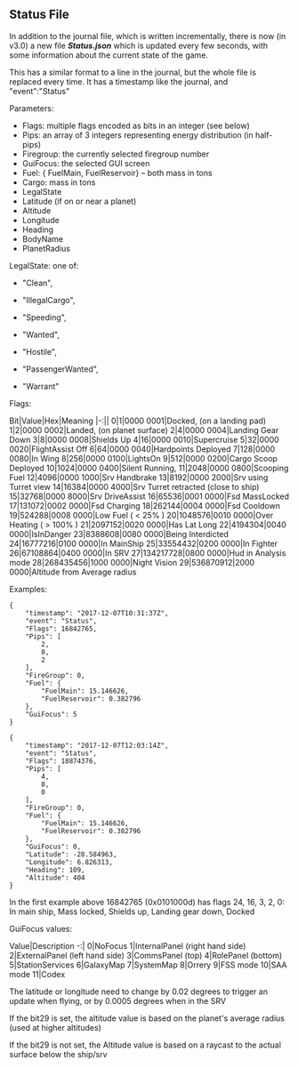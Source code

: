 ## Status File

In addition to the journal file, which is written incrementally, there is now (in v3.0) a new file _**Status.json**_ which is updated every few seconds, with some information about the current state of the game.

This has a similar format to a line in the journal, but the whole file is replaced every time. It has a timestamp like the journal, and "event":"Status"

Parameters:

- Flags: multiple flags encoded as bits in an integer (see below) 
- Pips: an array of 3 integers representing energy distribution (in half-pips) 
- Firegroup: the currently selected firegroup number 
- GuiFocus: the selected GUI screen 
- Fuel: { FuelMain, FuelReservoir} – both mass in tons 
- Cargo: mass in tons 
- LegalState 
- Latitude (if on or near a planet) 
- Altitude 
- Longitude 
- Heading 
- BodyName 
- PlanetRadius 


LegalState: one of:

- "Clean",

- "IllegalCargo",

- "Speeding",

- "Wanted",

- "Hostile",

- "PassengerWanted",

- "Warrant"

Flags:

Bit|Value|Hex|Meaning
|-:||
0|1|0000 0001|Docked, (on a landing pad)
1|2|0000 0002|Landed, (on planet surface)
2|4|0000 0004|Landing Gear Down
3|8|0000 0008|Shields Up
4|16|0000 0010|Supercruise
5|32|0000 0020|FlightAssist Off
6|64|0000 0040|Hardpoints Deployed
7|128|0000 0080|In Wing
8|256|0000 0100|LightsOn
9|512|0000 0200|Cargo Scoop Deployed
10|1024|0000 0400|Silent Running,
11|2048|0000 0800|Scooping Fuel
12|4096|0000 1000|Srv Handbrake
13|8192|0000 2000|Srv using Turret view
14|16384|0000 4000|Srv Turret retracted (close to ship)
15|32768|0000 8000|Srv DriveAssist
16|65536|0001 0000|Fsd MassLocked
17|131072|0002 0000|Fsd Charging
18|262144|0004 0000|Fsd Cooldown
19|524288|0008 0000|Low Fuel ( &lt; 25% )
20|1048576|0010 0000|Over Heating ( &gt; 100% )
21|2097152|0020 0000|Has Lat Long
22|4194304|0040 0000|IsInDanger
23|8388608|0080 0000|Being Interdicted
24|16777216|0100 0000|In MainShip
25|33554432|0200 0000|In Fighter
26|67108864|0400 0000|In SRV
27|134217728|0800 0000|Hud in Analysis mode
28|268435456|1000 0000|Night Vision
29|536870912|2000 0000|Altitude from Average radius

Examples:

```
{
	"timestamp": "2017-12-07T10:31:37Z",
	"event": "Status",
	"Flags": 16842765,
	"Pips": [
		2,
		8,
		2
	],
	"FireGroup": 0,
	"Fuel": {
		"FuelMain": 15.146626,
		"FuelReservoir": 0.382796
	},
	"GuiFocus": 5
}
```

```
{
	"timestamp": "2017-12-07T12:03:14Z",
	"event": "Status",
	"Flags": 18874376,
	"Pips": [
		4,
		8,
		0
	],
	"FireGroup": 0,
	"Fuel": {
		"FuelMain": 15.146626,
		"FuelReservoir": 0.382796
	},
	"GuiFocus": 0,
	"Latitude": -28.584963,
	"Longitude": 6.826313,
	"Heading": 109,
	"Altitude": 404
}
```

In the first example above 16842765 (0x0101000d) has flags 24, 16, 3, 2, 0: In main ship, Mass locked, Shields up, Landing gear down, Docked

GuiFocus values:

Value|Description
-:|
0|NoFocus
1|InternalPanel (right hand side)
2|ExternalPanel (left hand side)
3|CommsPanel (top)
4|RolePanel (bottom)
5|StationServices
6|GalaxyMap
7|SystemMap
8|Orrery
9|FSS mode
10|SAA mode
11|Codex

The latitude or longitude need to change by 0.02 degrees to trigger an update when flying, or by 0.0005 degrees when in the SRV

If the bit29 is set, the altitude value is based on the planet's average radius (used at higher altitudes)

If the bit29 is not set, the Altitude value is based on a raycast to the actual surface below the ship/srv